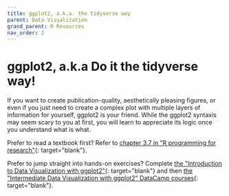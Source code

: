 ```yaml
---
title: ggplot2, a.k.a. the tidyverse way
parent: Data Visualization
grand_parent: R Resources
nav_order: 2
---
```


# ggplot2, a.k.a Do it the tidyverse way!

If you want to create publication-quality, aesthetically pleasing figures, or even if you just need to create a complex plot with multiple layers of information for yourself, ggplot2 is your friend. While the ggplot2 syntaxis may seem scary to you at first, you will learn to appreciate its logic once you understand what is what.

Prefer to read a textbook first? Refer to [chapter 3.7 in "R programming for research"](https://geanders.github.io/RProgrammingForResearch/exploring-data-1.html#plots-to-explore-data){: target="blank"}.

Prefer to jump straight into hands-on exercises? Complete [the "Introduction to Data Visualization with ggplot2"](https://learn.datacamp.com/courses/introduction-to-data-visualization-with-ggplot2){: target="blank"} and then [the "Intermediate Data Visualization with ggplot2" DataCamp courses](https://learn.datacamp.com/courses/intermediate-data-visualization-with-ggplot2){: target="blank"}.
